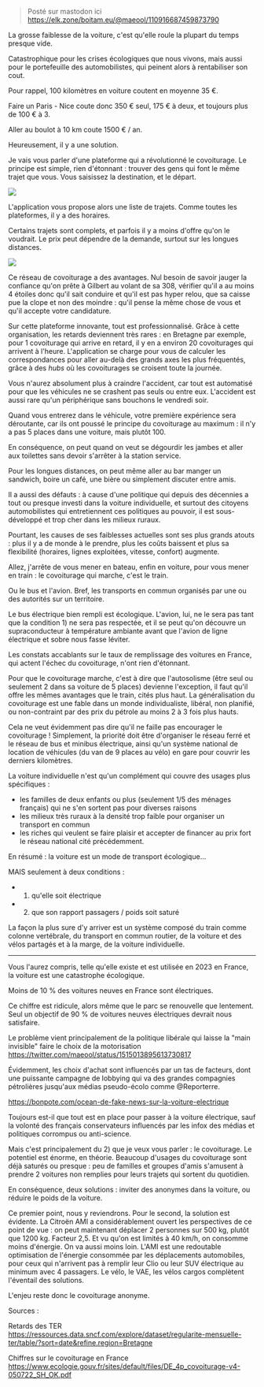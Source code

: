 > Posté sur mastodon ici https://elk.zone/boitam.eu/@maeool/110916687459873790

La grosse faiblesse de la voiture, c'est qu'elle roule la plupart du temps presque vide.

Catastrophique pour les crises écologiques que nous vivons, mais aussi pour le portefeuille des automobilistes, qui peinent alors à rentabiliser son cout.

Pour rappel, 100 kilomètres en voiture coutent en moyenne 35 €.

Faire un Paris - Nice coute donc 350 € seul, 175 € à deux, et toujours plus de 100 € à 3.

Aller au boulot à 10 km coute 1500 € / an.

Heureusement, il y a une solution.

Je vais vous parler d'une plateforme qui a révolutionné le covoiturage. Le principe est simple, rien d'étonnant : trouver des gens qui font le même trajet que vous. Vous saisissez la destination, et le départ.

![](https://hackmd.io/_uploads/rJDJT4Rhh.png)

L'application vous propose alors une liste de trajets. Comme toutes les plateformes, il y a des horaires.

Certains trajets sont complets, et parfois il y a moins d'offre qu'on le voudrait. Le prix peut dépendre de la demande, surtout sur les longues distances.

![](https://hackmd.io/_uploads/HkAHp4R33.png)

Ce réseau de covoiturage a des avantages. Nul besoin de savoir jauger la confiance qu'on prête à Gilbert au volant de sa 308, vérifier qu'il a au moins 4 étoiles donc qu'il sait conduire et qu'il est pas hyper relou, que sa caisse pue la clope et non des moindre : qu'il pense la même chose de vous et qu'il accepte votre candidature.

Sur cette plateforme innovante, tout est professionnalisé. Grâce à cette organisation, les retards deviennent très rares : en Bretagne par exemple, pour 1 covoiturage qui arrive en retard, il y en a environ 20 covoiturages qui arrivent à l'heure. L'application se charge pour vous de calculer les correspondances pour aller au-delà des grands axes les plus fréquentés, grâce à des _hubs_ où les covoiturages se croisent toute la journée.

Vous n'aurez absolument plus à craindre l'accident, car tout est automatisé pour que les véhicules ne se crashent pas seuls ou entre eux. L'accident est aussi rare qu'un périphérique sans bouchons le vendredi soir.

Quand vous entrerez dans le véhicule, votre première expérience sera déroutante, car ils ont poussé le principe du covoiturage au maximum : il n'y a pas 5 places dans une voiture, mais plutôt 100.

En conséquence, on peut quand on veut se dégourdir les jambes et aller aux toilettes sans devoir s'arrêter à la station service.

Pour les longues distances, on peut même aller au bar manger un sandwich, boire un café, une bière ou simplement discuter entre amis.

Il a aussi des défauts : à cause d'une politique qui depuis des décennies a tout ou presque investi dans la voiture individuelle, et surtout des citoyens automobilistes qui entretiennent ces politiques au pouvoir, il est sous-développé et trop cher dans les milieux ruraux.

Pourtant, les causes de ses faiblesses actuelles sont ses plus grands atouts : plus il y a de monde à le prendre, plus les coûts baissent et plus sa flexibilité (horaires, lignes exploitées, vitesse, confort) augmente.

Allez, j'arrête de vous mener en bateau, enfin en voiture, pour vous mener en train : le covoiturage qui marche, c'est le train.

Ou le bus et l'avion. Bref, les transports en commun organisés par une ou des autorités sur un territoire.

Le bus électrique bien rempli est écologique. L'avion, lui, ne le sera pas tant que la condition 1) ne sera pas respectée, et il se peut qu'on découvre un supraconducteur à température ambiante avant que l'avion de ligne électrique et sobre nous fasse léviter.

Les constats accablants sur le taux de remplissage des voitures en France, qui actent l'échec du covoiturage, n'ont rien d'étonnant.

Pour que le covoiturage marche, c'est à dire que l'autosolisme (être seul ou seulement 2 dans sa voiture de 5 places) devienne l'exception, il faut qu'il offre les mêmes avantages que le train, cités plus haut. La généralisation du covoiturage est une fable dans un monde individualiste, libéral, non planifié, ou non-contraint par des prix du pétrole au moins 2 à 3 fois plus hauts.

Cela ne veut évidemment pas dire qu'il ne faille pas encourager le covoiturage ! Simplement, la priorité doit être d'organiser le réseau ferré et le réseau de bus et minibus électrique, ainsi qu'un système national de location de véhicules (du van de 9 places au vélo) en gare pour couvrir les derniers kilomètres.

La voiture individuelle n'est qu'un complément qui couvre des usages plus spécifiques :

- les familles de deux enfants ou plus (seulement 1/5 des ménages français) qui ne s'en sortent pas pour diverses raisons
- les milieux très ruraux à la densité trop faible pour organiser un transport en commun
- les riches qui veulent se faire plaisir et accepter de financer au prix fort le réseau national cité précédemment.

En résumé : la voiture est un mode de transport écologique...

MAIS seulement à deux conditions :

- 1. qu'elle soit électrique

- 2. que son rapport passagers / poids soit saturé

La façon la plus sure d'y arriver est un système composé du train comme colonne vertébrale, du transport en commun routier, de la voiture et des vélos partagés et à la marge, de la voiture individuelle.

---

Vous l'aurez compris, telle qu'elle existe et est utilisée en 2023 en France, la voiture est une catastrophe écologique.

Moins de 10 % des voitures neuves en France sont électriques.

Ce chiffre est ridicule, alors même que le parc se renouvelle que lentement. Seul un objectif de 90 % de voitures neuves électriques devrait nous satisfaire.

Le problème vient principalement de la politique libérale qui laisse la "main invisible" faire le choix de la motorisation https://twitter.com/maeool/status/1515013895613730817

Évidemment, les choix d'achat sont influencés par un tas de facteurs, dont une puissante campagne de lobbying qui va des grandes compagnies pétrolières jusqu'aux médias pseudo-écolo comme @Reporterre.

https://bonpote.com/ocean-de-fake-news-sur-la-voiture-electrique

Toujours est-il que tout est en place pour passer à la voiture électrique, sauf la volonté des français conservateurs influencés par les infox des médias et politiques corrompus ou anti-science.

Mais c'est principalement du 2) que je veux vous parler : le covoiturage. Le potentiel est énorme, en théorie. Beaucoup d'usages du covoiturage sont déjà saturés ou presque : peu de familles et groupes d'amis s'amusent à prendre 2 voitures non remplies pour leurs trajets qui sortent du quotidien.

En conséquence, deux solutions : inviter des anonymes dans la voiture, ou réduire le poids de la voiture.

Ce premier point, nous y reviendrons. Pour le second, la solution est évidente. La Citroën AMI a considérablement ouvert les perspectives de ce point de vue : on peut maintenant déplacer 2 personnes sur 500 kg, plutôt que 1200 kg. Facteur 2,5. Et vu qu'on est limités à 40 km/h, on consomme moins d'énergie. On va aussi moins loin. L'AMI est une redoutable optimisation de l'énergie consommée par les déplacements automobiles, pour ceux qui n'arrivent pas à remplir leur Clio ou leur SUV électrique au minimum avec 4 passagers. Le vélo, le VAE, les vélos cargos complètent l'éventail des solutions.

L'enjeu reste donc le covoiturage anonyme.

Sources :

Retards des TER
https://ressources.data.sncf.com/explore/dataset/regularite-mensuelle-ter/table/?sort=date&refine.region=Bretagne

Chiffres sur le covoiturage en France https://www.ecologie.gouv.fr/sites/default/files/DE_4p_covoiturage-v4-050722_SH_OK.pdf
